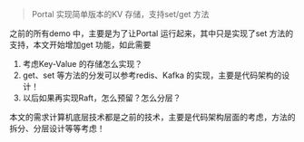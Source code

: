 >Portal 实现简单版本的KV 存储，支持set/get 方法

之前的所有demo 中，主要是为了让Portal 运行起来，其中只是实现了set 方法的支持，本文开始增加get 功能，如此需要

1. 考虑Key-Value 的存储怎么实现？
2. get、set 等方法的分发可以参考redis、Kafka 的实现，主要是代码架构的设计！
3. 以后如果再实现Raft，怎么预留？怎么分层？

本文的需求计算机底层技术都是之前的技术，主要是代码架构层面的考虑，方法的拆分、分层设计等等考虑！

